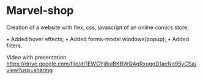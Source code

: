 # Marvel-shop
Creation of a website with flex, css, javascript of an online comics store;                          
                       
•	Added hover effects; 
•	Added forms-modal windows(popup);
•	Added filters. 

Video with presentation
https://drive.google.com/file/d/1EWGYj8ulBKBWQ4gRxuqgD1acNo95yCSa/view?usp=sharing
